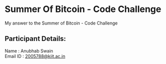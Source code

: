 # Summer Of Bitcoin - Code Challenge
My answer to the Summer of Bitcoin - Code Challenge

## Participant Details:
Name : Anubhab Swain<br>
Email ID : 2005788@kiit.ac.in
